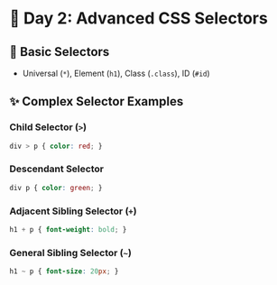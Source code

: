# 🎯 Day 2: Advanced CSS Selectors

## 📌 Basic Selectors
- Universal (`*`), Element (`h1`), Class (`.class`), ID (`#id`)

## ✨ Complex Selector Examples
### Child Selector (`>`)
```css
div > p { color: red; }
```

### Descendant Selector
```css
div p { color: green; }
```

### Adjacent Sibling Selector (`+`)
```css
h1 + p { font-weight: bold; }
```

### General Sibling Selector (`~`)
```css
h1 ~ p { font-size: 20px; }
```